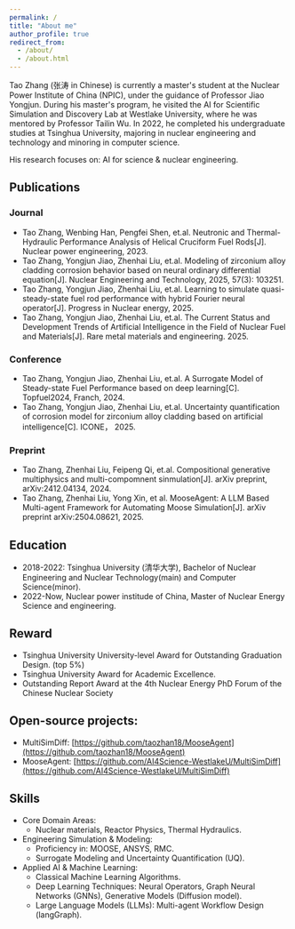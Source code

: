 ```yaml
---
permalink: /
title: "About me"
author_profile: true
redirect_from:
  - /about/
  - /about.html
---
```


Tao Zhang (张涛 in Chinese) is currently a master's student at the Nuclear Power Institute of China (NPIC), under the guidance of Professor Jiao Yongjun. During his master's program, he visited the AI for Scientific Simulation and Discovery Lab at Westlake University, where he was mentored by Professor Tailin Wu. In 2022, he completed his undergraduate studies at Tsinghua University, majoring in nuclear engineering and technology and minoring in computer science.

His research focuses on: AI for science &amp; nuclear engineering.


## Publications
### Journal
- Tao Zhang, Wenbing Han, Pengfei Shen, et.al. Neutronic and Thermal-Hydraulic Performance Analysis of Helical Cruciform Fuel Rods[J]. Nuclear power engineering, 2023.
- Tao Zhang, Yongjun Jiao, Zhenhai Liu, et.al. Modeling of zirconium alloy cladding corrosion behavior based on neural ordinary differential equation[J]. Nuclear Engineering and Technology, 2025, 57(3): 103251.
- Tao Zhang, Yongjun Jiao, Zhenhai Liu, et.al. Learning to simulate quasi-steady-state fuel rod performance with hybrid Fourier neural operator[J]. Progress in Nuclear energy, 2025.
- Tao Zhang, Yongjun Jiao, Zhenhai Liu, et.al. The Current Status and Development Trends of Artificial Intelligence in the Field of Nuclear Fuel and Materials[J]. Rare metal materials and engineering. 2025.
### Conference
- Tao Zhang, Yongjun Jiao, Zhenhai Liu, et.al. A Surrogate Model of Steady-state Fuel Performance based on deep learning[C]. Topfuel2024, Franch, 2024.
- Tao Zhang, Yongjun Jiao, Zhenhai Liu, et.al. Uncertainty quantification of corrosion model for zirconium alloy cladding based on artificial intelligence[C]. ICONE， 2025.
### Preprint
- Tao Zhang, Zhenhai Liu, Feipeng Qi, et.al. Compositional generative multiphysics and multi-compomnent sinmulation[J]. arXiv preprint, arXiv:2412.04134, 2024.
- Tao Zhang, Zhenhai Liu, Yong Xin, et al. MooseAgent: A LLM Based Multi-agent Framework for Automating Moose Simulation[J]. arXiv preprint arXiv:2504.08621, 2025.

## Education
- 2018-2022: Tsinghua University (清华大学), Bachelor of Nuclear Engineering and Nuclear Technology(main) and Computer Science(minor).
- 2022-Now, Nuclear power institude of China, Master of Nuclear Energy Science and engineering.

## Reward
- Tsinghua University University-level Award for Outstanding Graduation Design. (top 5%)
- Tsinghua University Award for Academic Excellence.
- Outstanding Report Award at the 4th Nuclear Energy PhD Forum of the Chinese Nuclear Society

## Open-source projects:
- MultiSimDiff: [https://github.com/taozhan18/MooseAgent](https://github.com/taozhan18/MooseAgent)
- MooseAgent: [https://github.com/AI4Science-WestlakeU/MultiSimDiff](https://github.com/AI4Science-WestlakeU/MultiSimDiff)

## Skills
* Core Domain Areas:
    * Nuclear materials, Reactor Physics, Thermal Hydraulics.
* Engineering Simulation & Modeling:
    * Proficiency in: MOOSE, ANSYS, RMC.
    * Surrogate Modeling and Uncertainty Quantification (UQ).
* Applied AI & Machine Learning:
    * Classical Machine Learning Algorithms.
    * Deep Learning Techniques: Neural Operators, Graph Neural Networks (GNNs), Generative Models (Diffusion model).
    * Large Language Models (LLMs): Multi-agent Workflow Design (langGraph).
